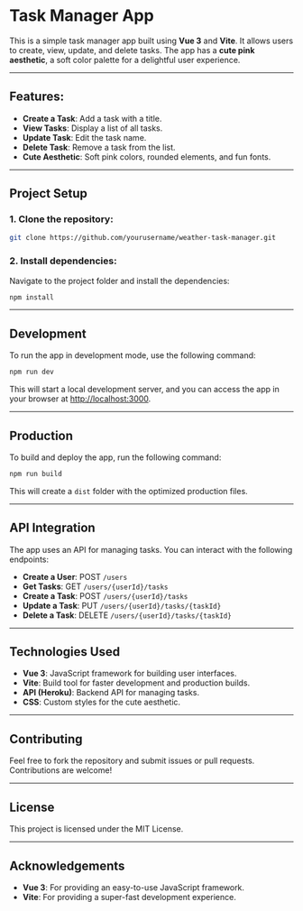 # **Task Manager App**

This is a simple task manager app built using **Vue 3** and **Vite**. It allows users to create, view, update, and delete tasks. The app has a **cute pink aesthetic**, a soft color palette for a delightful user experience. 

---

## **Features:**

- **Create a Task**: Add a task with a title.
- **View Tasks**: Display a list of all tasks.
- **Update Task**: Edit the task name.
- **Delete Task**: Remove a task from the list.
- **Cute Aesthetic**: Soft pink colors, rounded elements, and fun fonts.

---

## **Project Setup**

### **1. Clone the repository:**

```sh
git clone https://github.com/yourusername/weather-task-manager.git
```

### **2. Install dependencies:**

Navigate to the project folder and install the dependencies:

```sh
npm install
```

---

## **Development**

To run the app in development mode, use the following command:

```sh
npm run dev
```

This will start a local development server, and you can access the app in your browser at [http://localhost:3000](http://localhost:5173/).

---

## **Production**

To build and deploy the app, run the following command:

```sh
npm run build
```

This will create a `dist` folder with the optimized production files.

---

## **API Integration**

The app uses an API for managing tasks. You can interact with the following endpoints:

- **Create a User**: POST `/users`
- **Get Tasks**: GET `/users/{userId}/tasks`
- **Create a Task**: POST `/users/{userId}/tasks`
- **Update a Task**: PUT `/users/{userId}/tasks/{taskId}`
- **Delete a Task**: DELETE `/users/{userId}/tasks/{taskId}`

---

## **Technologies Used**

- **Vue 3**: JavaScript framework for building user interfaces.
- **Vite**: Build tool for faster development and production builds.
- **API (Heroku)**: Backend API for managing tasks.
- **CSS**: Custom styles for the cute aesthetic.

---

## **Contributing**

Feel free to fork the repository and submit issues or pull requests. Contributions are welcome!

---

## **License**

This project is licensed under the MIT License.

---

## **Acknowledgements**

- **Vue 3**: For providing an easy-to-use JavaScript framework.
- **Vite**: For providing a super-fast development experience.
